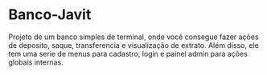 # Banco-Javit

Projeto de um banco simples de terminal, onde você consegue fazer ações de deposito, saque, transferencia e visualização de extrato. Além disso, ele tem uma serie de menus para cadastro, login e painel admin para ações globais internas. 
